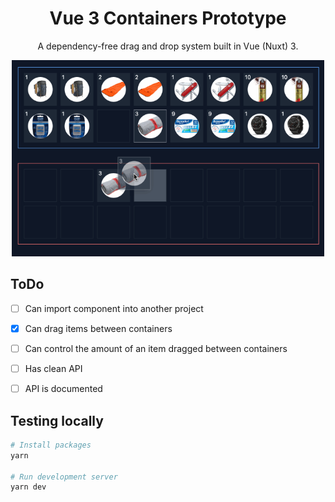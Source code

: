 <div align="center">

# Vue 3 Containers Prototype

A dependency-free drag and drop system built in Vue (Nuxt) 3.

<img src="public/img/demo.gif" alt="Nuxt 3 containers prototype example" title="Nuxt 3 containers prototype example" width="500" />
</div>

## ToDo

- [ ] Can import component into another project
- [x] Can drag items between containers
- [ ] Can control the amount of an item dragged between containers
- [ ] Has clean API
- [ ] API is documented


## Testing locally

```bash
# Install packages
yarn

# Run development server
yarn dev
```